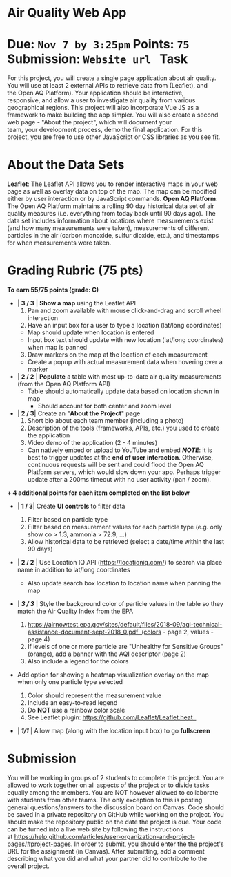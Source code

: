 Air Quality Web App
===================

Due: `Nov 7 by 3:25pm`
Points: `75`
Submission: `Website url`
 
Task
===================
  For this project, you will create a single page application about air quality. You will use at least 2 external APIs to retrieve data from (Leaflet), and the Open AQ Platform). Your application should be interactive, responsive, and allow a user to investigate air quality from various geographical regions. This project will also incorporate Vue JS as a framework to make building the app simpler. You will also create a second web page - "About the project", which will document your team, your development process, demo the final application. For this project, you are free to use other JavaScript or CSS libraries as you see fit.

About the Data Sets
===================
**Leaflet**:
  The Leaflet API allows you to render interactive maps in your web page as well as overlay data on top of the map. The map can be modified either by user interaction or by JavaScript commands.
**Open AQ Platform**:
  The Open AQ Platform maintains a rolling 90 day historical data set of air quality measures (i.e. everything from today back until 90 days ago). The data set includes information about locations where measurements exist (and how many measurements were taken), measurements of different particles in the air (carbon monoxide, sulfur dioxide, etc.), and timestamps for when measurements were taken.

Grading Rubric (75 pts)
===================
**To earn 55/75 points (grade: C)**
  * | **3 / 3** | **Show a map** using the Leaflet API
    1. Pan and zoom available with mouse click-and-drag and scroll wheel interaction 
    2. Have an input box for a user to type a location (lat/long coordinates)
      * Map should update when location is entered
      * Input box text should update with new location (lat/long coordinates) when map is panned
    3. Draw markers on the map at the location of each measurement
      * Create a popup with actual measurement data when hovering over a marker
  * | **2 / 2** | **Populate** a table with most up-to-date air quality measurements (from the Open AQ Platform API)
    * Table should automatically update data based on location shown in map
      * Should account for both center and zoom level
  * | **2 / 3**| Create an "**About the Project**" page
    1. Short bio about each team member (including a photo)
    2. Description of the tools (frameworks, APIs, etc.) you used to create the application
    3. Video demo of the application (2 - 4 minutes)
      * Can natively embed or upload to YouTube and embed
***NOTE***: it is best to trigger updates at the **end of user interaction**. Otherwise, continuous requests will be sent and could flood the Open AQ Platform servers, which would slow down your app. Perhaps trigger update after a 200ms timeout with no user activity (pan / zoom).

**+ 4 additional points for each item completed on the list below**
  * | **1 / 3**| Create **UI controls** to filter data
    1. Filter based on particle type
    2. Filter based on measurement values for each particle type (e.g. only show co > 1.3, ammonia > 72.9, ...)
    3. Allow historical data to be retrieved (select a date/time within the last 90 days)
  * | **2 / 2** | Use Location IQ API (https://locationiq.com/) to search via place name in addition to lat/long coordinates
    * Also update search box location to location name when panning the map
  * | ***3 / 3*** | Style the background color of particle values in the table so they match the Air Quality Index from the EPA
    1. https://airnowtest.epa.gov/sites/default/files/2018-09/aqi-technical-assistance-document-sept-2018_0.pdf  (colors - page 2, values - page 4)
    2. If levels of one or more particle are "Unhealthy for Sensitive Groups" (orange), add a banner with the AQI descriptor (page 2)
    3. Also include a legend for the colors

  * Add option for showing a heatmap visualization overlay on the map when only one particle type selected
    1. Color should represent the measurement value
    2. Include an easy-to-read legend
    3. Do **NOT** use a rainbow color scale
    4. See Leaflet plugin: https://github.com/Leaflet/Leaflet.heat  
  * | ***1/1*** | Allow map (along with the location input box) to go **fullscreen**

Submission
===================
  You will be working in groups of 2 students to complete this project. You are allowed to work together on all aspects of the project or to divide tasks equally among the members. You are NOT however allowed to collaborate with students from other teams. The only exception to this is posting general questions/answers to the discussion board on Canvas.
  Code should be saved in a private repository on GitHub while working on the project. You should make the repository public on the date the project is due. Your code can be turned into a live web site by following the instructions at https://help.github.com/articles/user-organization-and-project-pages/#project-pages. In order to submit, you should enter the the project's URL for the assignment (in Canvas). After submitting, add a comment describing what you did and what your partner did to contribute to the overall project.
